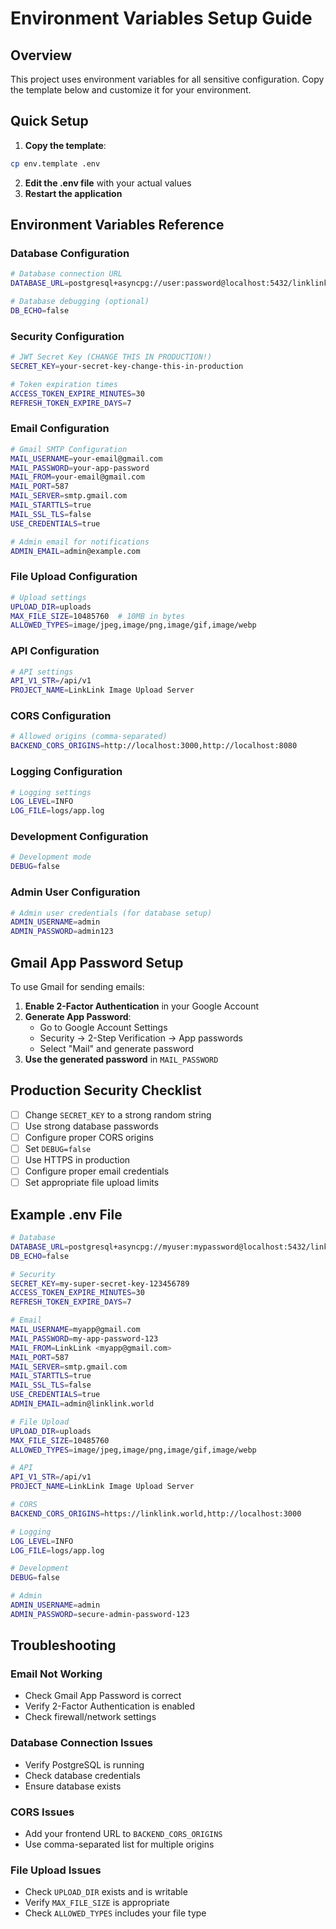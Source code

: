 # Environment Variables Setup Guide

## Overview
This project uses environment variables for all sensitive configuration. Copy the template below and customize it for your environment.

## Quick Setup

1. **Copy the template**:
```bash
cp env.template .env
```

2. **Edit the .env file** with your actual values
3. **Restart the application**

## Environment Variables Reference

### Database Configuration
```bash
# Database connection URL
DATABASE_URL=postgresql+asyncpg://user:password@localhost:5432/linklink

# Database debugging (optional)
DB_ECHO=false
```

### Security Configuration
```bash
# JWT Secret Key (CHANGE THIS IN PRODUCTION!)
SECRET_KEY=your-secret-key-change-this-in-production

# Token expiration times
ACCESS_TOKEN_EXPIRE_MINUTES=30
REFRESH_TOKEN_EXPIRE_DAYS=7
```

### Email Configuration
```bash
# Gmail SMTP Configuration
MAIL_USERNAME=your-email@gmail.com
MAIL_PASSWORD=your-app-password
MAIL_FROM=your-email@gmail.com
MAIL_PORT=587
MAIL_SERVER=smtp.gmail.com
MAIL_STARTTLS=true
MAIL_SSL_TLS=false
USE_CREDENTIALS=true

# Admin email for notifications
ADMIN_EMAIL=admin@example.com
```

### File Upload Configuration
```bash
# Upload settings
UPLOAD_DIR=uploads
MAX_FILE_SIZE=10485760  # 10MB in bytes
ALLOWED_TYPES=image/jpeg,image/png,image/gif,image/webp
```

### API Configuration
```bash
# API settings
API_V1_STR=/api/v1
PROJECT_NAME=LinkLink Image Upload Server
```

### CORS Configuration
```bash
# Allowed origins (comma-separated)
BACKEND_CORS_ORIGINS=http://localhost:3000,http://localhost:8080
```

### Logging Configuration
```bash
# Logging settings
LOG_LEVEL=INFO
LOG_FILE=logs/app.log
```

### Development Configuration
```bash
# Development mode
DEBUG=false
```

### Admin User Configuration
```bash
# Admin user credentials (for database setup)
ADMIN_USERNAME=admin
ADMIN_PASSWORD=admin123
```

## Gmail App Password Setup

To use Gmail for sending emails:

1. **Enable 2-Factor Authentication** in your Google Account
2. **Generate App Password**:
   - Go to Google Account Settings
   - Security → 2-Step Verification → App passwords
   - Select "Mail" and generate password
3. **Use the generated password** in `MAIL_PASSWORD`

## Production Security Checklist

- [ ] Change `SECRET_KEY` to a strong random string
- [ ] Use strong database passwords
- [ ] Configure proper CORS origins
- [ ] Set `DEBUG=false`
- [ ] Use HTTPS in production
- [ ] Configure proper email credentials
- [ ] Set appropriate file upload limits

## Example .env File

```bash
# Database
DATABASE_URL=postgresql+asyncpg://myuser:mypassword@localhost:5432/linklink
DB_ECHO=false

# Security
SECRET_KEY=my-super-secret-key-123456789
ACCESS_TOKEN_EXPIRE_MINUTES=30
REFRESH_TOKEN_EXPIRE_DAYS=7

# Email
MAIL_USERNAME=myapp@gmail.com
MAIL_PASSWORD=my-app-password-123
MAIL_FROM=LinkLink <myapp@gmail.com>
MAIL_PORT=587
MAIL_SERVER=smtp.gmail.com
MAIL_STARTTLS=true
MAIL_SSL_TLS=false
USE_CREDENTIALS=true
ADMIN_EMAIL=admin@linklink.world

# File Upload
UPLOAD_DIR=uploads
MAX_FILE_SIZE=10485760
ALLOWED_TYPES=image/jpeg,image/png,image/gif,image/webp

# API
API_V1_STR=/api/v1
PROJECT_NAME=LinkLink Image Upload Server

# CORS
BACKEND_CORS_ORIGINS=https://linklink.world,http://localhost:3000

# Logging
LOG_LEVEL=INFO
LOG_FILE=logs/app.log

# Development
DEBUG=false

# Admin
ADMIN_USERNAME=admin
ADMIN_PASSWORD=secure-admin-password-123
```

## Troubleshooting

### Email Not Working
- Check Gmail App Password is correct
- Verify 2-Factor Authentication is enabled
- Check firewall/network settings

### Database Connection Issues
- Verify PostgreSQL is running
- Check database credentials
- Ensure database exists

### CORS Issues
- Add your frontend URL to `BACKEND_CORS_ORIGINS`
- Use comma-separated list for multiple origins

### File Upload Issues
- Check `UPLOAD_DIR` exists and is writable
- Verify `MAX_FILE_SIZE` is appropriate
- Check `ALLOWED_TYPES` includes your file type 